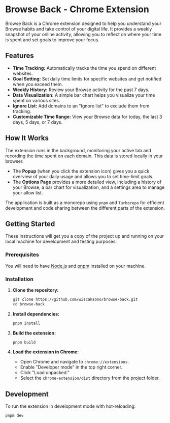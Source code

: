 # Browse Back - Chrome Extension

Browse Back is a Chrome extension designed to help you understand your Browse habits and take control of your digital life. It provides a weekly snapshot of your online activity, allowing you to reflect on where your time is spent and set goals to improve your focus.

## Features

- **Time Tracking:** Automatically tracks the time you spend on different websites.
- **Goal Setting:** Set daily time limits for specific websites and get notified when you exceed them.
- **Weekly History:** Review your Browse activity for the past 7 days.
- **Data Visualization:** A simple bar chart helps you visualize your time spent on various sites.
- **Ignore List:** Add domains to an "Ignore list" to exclude them from tracking.
- **Customizable Time Range:** View your Browse data for today, the last 3 days, 5 days, or 7 days.

## How It Works

The extension runs in the background, monitoring your active tab and recording the time spent on each domain. This data is stored locally in your browser.

- The **Popup** (when you click the extension icon) gives you a quick overview of your daily usage and allows you to set time-limit goals.
- The **Options Page** provides a more detailed view, including a history of your Browse, a bar chart for visualization, and a settings area to manage your allow list.

The application is built as a monorepo using `pnpm` and `Turborepo` for efficient development and code sharing between the different parts of the extension.

## Getting Started

These instructions will get you a copy of the project up and running on your local machine for development and testing purposes.

### Prerequisites

You will need to have [Node.js](https://nodejs.org/) and [pnpm](https://pnpm.io/installation) installed on your machine.

### Installation

1.  **Clone the repository:**

    ```bash
    git clone https://github.com/wiscaksono/browse-back.git
    cd browse-back
    ```

2.  **Install dependencies:**

    ```bash
    pnpm install
    ```

3.  **Build the extension:**

    ```bash
    pnpm build
    ```

4.  **Load the extension in Chrome:**
    - Open Chrome and navigate to `chrome://extensions`.
    - Enable "Developer mode" in the top right corner.
    - Click "Load unpacked."
    - Select the `chrome-extension/dist` directory from the project folder.

## Development

To run the extension in development mode with hot-reloading:

```bash
pnpm dev
```
